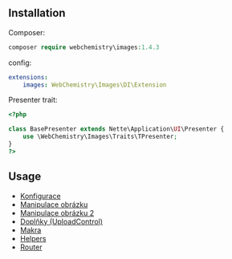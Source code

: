## Installation

Composer:
```php
composer require webchemistry\images:1.4.3
```

config:
```yaml
extensions:
    images: WebChemistry\Images\DI\Extension
```

Presenter trait:

```php
<?php

class BasePresenter extends Nette\Application\UI\Presenter {
    use \WebChemistry\Images\Traits\TPresenter;
}
?>
```

## Usage

- [Konfigurace](https://github.com/AntikCz/WebChemistry-Images/blob/master/manual/cs/configuring.md)
- [Manipulace obrázku](https://github.com/AntikCz/WebChemistry-Images/blob/master/manual/cs/manipulation.md)
- [Manipulace obrázku 2](https://github.com/AntikCz/WebChemistry-Images/blob/master/manual/cs/property.md)
- [Doplňky (UploadControl)](https://github.com/AntikCz/WebChemistry-Images/blob/master/manual/cs/addons.md)
- [Makra](https://github.com/AntikCz/WebChemistry-Images/blob/master/manual/cs/macros.md)
- [Helpers](https://github.com/AntikCz/WebChemistry-Images/blob/master/manual/cs/helpers.md)
- [Router](https://github.com/AntikCz/WebChemistry-Images/blob/master/manual/cs/generation.md)
